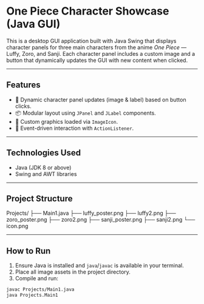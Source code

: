 # One Piece Character Showcase (Java GUI)

This is a desktop GUI application built with Java Swing that displays character panels for three main characters from the anime *One Piece* — Luffy, Zoro, and Sanji. Each character panel includes a custom image and a button that dynamically updates the GUI with new content when clicked.

---

## Features

- 🔁 Dynamic character panel updates (image & label) based on button clicks.
- 📦 Modular layout using `JPanel` and `JLabel` components.
- 🎨 Custom graphics loaded via `ImageIcon`.
- 🎯 Event-driven interaction with `ActionListener`.

---

## Technologies Used

- Java (JDK 8 or above)
- Swing and AWT libraries

---

## Project Structure

Projects/
├── Main1.java
├── luffy_poster.png
├── luffy2.png
├── zoro_poster.png
├── zoro2.png
├── sanji_poster.png
├── sanji2.png
└── icon.png

---

## How to Run

1. Ensure Java is installed and `java`/`javac` is available in your terminal.
2. Place all image assets in the project directory.
3. Compile and run:

```bash
javac Projects/Main1.java
java Projects.Main1


